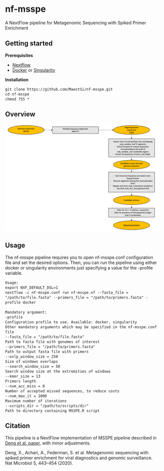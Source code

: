 # nf-msspe
A NextFlow pipeline for Metagenomic Sequencing with Spiked Primer Enrichment

## Getting started

**Prerequisites**

* [Nextflow](https://nf-co.re/usage/installation)
* [Docker](https://docs.docker.com/engine/install/) or [Singularity](https://sylabs.io/guides/3.0/user-guide/installation.html)                                                                                                                  

**Installation**

```
git clone https://github.com/MaestSi/nf-msspe.git
cd nf-msspe
chmod 755 *
```

## Overview

<p align="center">
  <img src="Figures/nf-msspe_pipeline.png" alt="drawing" width=600" title="nf-msspe_pipeline">
</p>

## Usage

The nf-msspe pipeline requires you to open nf-msspe.conf configuration file and set the desired options. Then, you can run the pipeline using either docker or singularity environments just specifying a value for the -profile variable.

```
Usage:
export NXF_DEFAULT_DSL=1
nextflow -c nf-msspe.conf run nf-msspe.nf --fasta_file = "/path/to/file.fasta" --primers_file = "/path/to/primers.fasta" -profile docker

Mandatory argument:
-profile                                                              Configuration profile to use. Available: docker, singularity
Other mandatory arguments which may be specified in the nf-msspe.conf file
--fasta_file = "/path/to/file.fasta"                                  Path to fasta file with genomes of interest
--primers_file = "/path/to/primers.fasta"                             Path to output fasta file with primers
--ovlp_window_size = 250                                              Size of windows overlaps
--search_window_size = 50                                             Search window size at the extremities of windows
--kmer_size = 13                                                      Primers length
--num_acc_miss = 0                                                    Number of accepted missed sequences, to reduce costs
--num_max_it = 1000                                                   Maximum number of iterations
--scripts_dir = "/path/to/scripts/dir"                                Path to directory containing MSSPE.R script
```

## Citation

This pipeline is a NextFlow implementation of MSSPE pipeline described in [Deng et al. paper](https://www.nature.com/articles/s41564-019-0637-9), with minor adjustments.

Deng, X., Achari, A., Federman, S. et al. Metagenomic sequencing with spiked primer enrichment for viral diagnostics and genomic surveillance. Nat Microbiol 5, 443–454 (2020).
